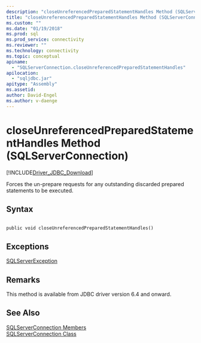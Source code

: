```yaml
---
description: "closeUnreferencedPreparedStatementHandles Method (SQLServerConnection)"
title: "closeUnreferencedPreparedStatementHandles Method (SQLServerConnection) | Microsoft Docs"
ms.custom: ""
ms.date: "01/19/2018"
ms.prod: sql
ms.prod_service: connectivity
ms.reviewer: ""
ms.technology: connectivity
ms.topic: conceptual
apiname: 
  - "SQLServerConnection.closeUnreferencedPreparedStatementHandles"
apilocation: 
  - "sqljdbc.jar"
apitype: "Assembly"
ms.assetid:
author: David-Engel
ms.author: v-daenge
---
```

# closeUnreferencedPreparedStatementHandles Method (SQLServerConnection)
[!INCLUDE[Driver_JDBC_Download](../../../includes/driver_jdbc_download.md)]

 Forces the un-prepare requests for any outstanding discarded prepared statements to be executed.

## Syntax  
  
```  
  
public void closeUnreferencedPreparedStatementHandles()  
```  


## Exceptions  
 [SQLServerException](../../../connect/jdbc/reference/sqlserverexception-class.md)  

## Remarks  
 This method is available from JDBC driver version 6.4 and onward.
 
## See Also  
 [SQLServerConnection Members](../../../connect/jdbc/reference/sqlserverconnection-members.md)   
 [SQLServerConnection Class](../../../connect/jdbc/reference/sqlserverconnection-class.md)  
  
  
